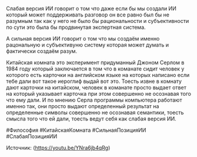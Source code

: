 Слабая версия ИИ говорит о том что даже если бы мы создали ИИ который может поддерживать разговор он все равно был бы не разумным так как у него не было бы рациональности и субъективности по сути это была бы продвинутая экспертная система. 

А сильная версия ИИ говорит о том что мы создаём именно рацональную и субъективуню систему которая может думать и фактически создаём разум.

Китайская комната это эксперимент придуманный Джоном Серлом в 1984 году который заключается в том что в команате сидит человек у которого есть карточки на английском языке на которых написано если тебе дали вот такое иероглиф выдай вот это. Тоесть извне в комнату дают карточки на китайском, человек в команате просто выдает ответ на который указывает карточка при этом совершенно не осознавая того что ему дали. И по мнению Серла программы компьютера работают именно так, они просто выдают определенный результат на определенные символы совершенно не осознавая семантики, тоесть смысла того что ей дали, тоесть ведут себя как слабая версия ИИ. 

#Философия #КитайскаяКомната #СильнаяПозицияИИ #СлабаяПозицияИИ

Источник: (https://youtu.be/YNra6jb4qRg)